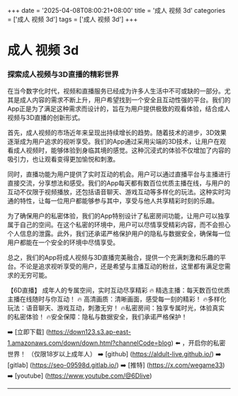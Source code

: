 +++
date = '2025-04-08T08:00:21+08:00'
title = '成人 视频 3d'
categories = ['成人 视频 3d']
tags = ['成人 视频 3d']
+++

# 成人 视频 3d

### 探索成人视频与3D直播的精彩世界

在当今数字化时代，视频和直播服务已经成为许多人生活中不可或缺的一部分。尤其是成人内容的需求不断上升，用户希望找到一个安全且互动性强的平台。我们的App正是为了满足这种需求而设计的，旨在为用户提供极致的观看体验，结合成人视频与3D直播的创新形式。

首先，成人视频的市场近年来呈现出持续增长的趋势。随着技术的进步，3D效果逐渐成为用户追求的视听享受。我们的App通过采用尖端的3D技术，让用户在观看成人视频时，能够体验到身临其境的感觉。这种沉浸式的体验不仅增加了内容的吸引力，也让观看变得更加愉悦和刺激。

同时，直播功能为用户提供了实时互动的机会。用户可以通过直播平台与主播进行直接交流，分享想法和感受。我们的App每天都有数百位优质主播在线，与用户的互动不仅限于视频播放，还包括语音聊天、游戏互动等多样化的玩法。这种实时沟通的特性，让每一位用户都能够参与其中，享受与他人共享精彩时刻的乐趣。

为了确保用户的私密体验，我们的App特别设计了私密房间功能，让用户可以独享属于自己的空间。在这个私密的环境中，用户可以尽情享受精彩内容，而不会担心个人信息的泄露。此外，我们还承诺严格保护用户的隐私与数据安全，确保每一位用户都能在一个安全的环境中尽情享受。

总之，我们的App将成人视频与3D直播完美融合，提供一个充满刺激和乐趣的平台。不论是追求视听享受的用户，还是希望与主播互动的粉丝，这里都有满足您需求的无穷可能。

【6D直播】
成年人的专属空间，实时互动尽享精彩
🔥 精选主播：每天数百位优质主播在线随时与你互动！
🔥 高清画质：清晰画面，感受每一刻的精彩！
🔥多样化玩法：语音聊天、游戏互动，刺激无穷！
🔥私密房间：独享专属时光，体验真实的私密体验！
🔥安全保障：隐私与数据安全，我们承诺严格保护！

➡️ [立即下载] (https://down123.s3.ap-east-1.amazonaws.com/down/down.html?channelCode=blog) ⬅️ ，开启你的私密世界！
（仅限18岁以上成年人）
➡️ [github] (https://aldult-live.github.io/)
➡️ [gitlab] (https://seo-09598d.gitlab.io/)
➡️ [推特] (https://x.com/wegame33)
➡️ [youtube] (https://www.youtube.com/@6Dlive)

---
